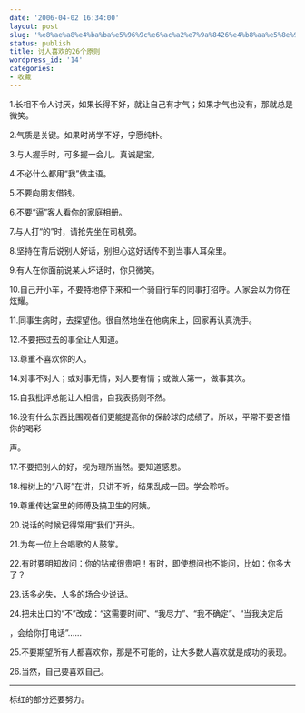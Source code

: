 ```yaml
---
date: '2006-04-02 16:34:00'
layout: post
slug: '%e8%ae%a8%e4%ba%ba%e5%96%9c%e6%ac%a2%e7%9a%8426%e4%b8%aa%e5%8e%9f%e5%88%99'
status: publish
title: 讨人喜欢的26个原则
wordpress_id: '14'
categories:
- 收藏
---
```


1.长相不令人讨厌，如果长得不好，就让自己有才气；如果才气也没有，那就总是微笑。


2.气质是关键。如果时尚学不好，宁愿纯朴。


3.与人握手时，可多握一会儿。真诚是宝。


4.不必什么都用“我”做主语。


5.不要向朋友借钱。


6.不要“逼”客人看你的家庭相册。


7.与人打“的”时，请抢先坐在司机旁。


8.坚持在背后说别人好话，别担心这好话传不到当事人耳朵里。


9.有人在你面前说某人坏话时，你只微笑。


10.自己开小车，不要特地停下来和一个骑自行车的同事打招呼。人家会以为你在炫耀。


11.同事生病时，去探望他。很自然地坐在他病床上，回家再认真洗手。


12.不要把过去的事全让人知道。


13.尊重不喜欢你的人。


14.对事不对人；或对事无情，对人要有情；或做人第一，做事其次。


15.自我批评总能让人相信，自我表扬则不然。


16.没有什么东西比围观者们更能提高你的保龄球的成绩了。所以，平常不要吝惜你的喝彩


声。


17.不要把别人的好，视为理所当然。要知道感恩。


18.榕树上的“八哥”在讲，只讲不听，结果乱成一团。学会聆听。


19.尊重传达室里的师傅及搞卫生的阿姨。


20.说话的时候记得常用“我们”开头。


21.为每一位上台唱歌的人鼓掌。


22.有时要明知故问：你的钻戒很贵吧！有时，即使想问也不能问，比如：你多大了？


23.话多必失，人多的场合少说话。


24.把未出口的“不”改成：“这需要时间”、“我尽力”、“我不确定”、“当我决定后


，会给你打电话”……


25.不要期望所有人都喜欢你，那是不可能的，让大多数人喜欢就是成功的表现。


26.当然，自己要喜欢自己。





* * *




标红的部分还要努力。
